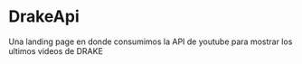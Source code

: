 # DrakeApi
Una landing page en donde consumimos la API de youtube para mostrar los ultimos videos de DRAKE

